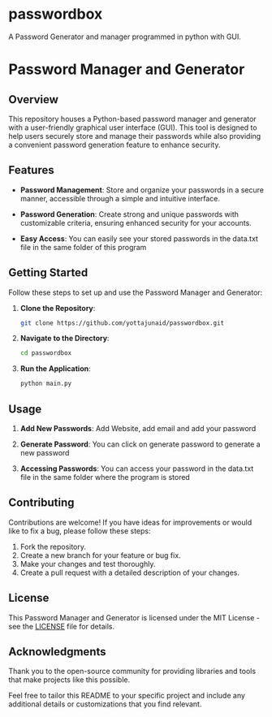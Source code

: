 # passwordbox
A Password Generator and manager programmed in python with GUI.

# Password Manager and Generator

## Overview

This repository houses a Python-based password manager and generator with a user-friendly graphical user interface (GUI). This tool is designed to help users securely store and manage their passwords while also providing a convenient password generation feature to enhance security.

## Features

- **Password Management**: Store and organize your passwords in a secure manner, accessible through a simple and intuitive interface.

- **Password Generation**: Create strong and unique passwords with customizable criteria, ensuring enhanced security for your accounts.

- **Easy Access**: You can easily see your stored passwords in the data.txt file in the same folder of this program

## Getting Started

Follow these steps to set up and use the Password Manager and Generator:

1. **Clone the Repository**:
   ```bash
   git clone https://github.com/yottajunaid/passwordbox.git
   ```

2. **Navigate to the Directory**:
   ```bash
   cd passwordbox
   ```

4. **Run the Application**:
   ```bash
   python main.py
   ```

## Usage

1. **Add New Passwords**: Add Website, add email and add your password

2. **Generate Password**: You can click on generate password to generate a new password

3. **Accessing Passwords**: You can access your password in the data.txt file in the same folder where the program is stored
   

## Contributing

Contributions are welcome! If you have ideas for improvements or would like to fix a bug, please follow these steps:

1. Fork the repository.
2. Create a new branch for your feature or bug fix.
3. Make your changes and test thoroughly.
4. Create a pull request with a detailed description of your changes.

## License

This Password Manager and Generator is licensed under the MIT License - see the [LICENSE](LICENSE) file for details.

## Acknowledgments

Thank you to the open-source community for providing libraries and tools that make projects like this possible.

Feel free to tailor this README to your specific project and include any additional details or customizations that you find relevant.
